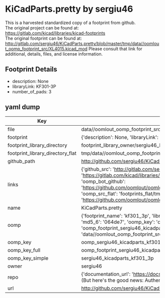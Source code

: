 # KiCadParts.pretty by sergiu46  
This is a harvested standardized copy of a footprint from github.  
The original project can be found at:  
https://gitlab.com/kicad/libraries/kicad-footprints  
The original footprint can be found at:
http://gitlab.com/sergiu46/KiCadParts.pretty/blob/master/tmp/data//oomlout_oomp_footprint_src/XL4015.kicad_mod
Please consult that link for additional, details, files, and license information.  
## Footprint Details
* description: None  
* libraryLink: KF301-3P  
* number_of_pads: 3  
## yaml dump  
| Key | Value |  
| --- | --- |  
| file | data//oomlout_oomp_footprint_src/KiCadParts.pretty/KF301-3P.kicad_mod |  
| footprint | {'description': None, 'libraryLink': 'KF301-3P', 'number_of_pads': 3} |  
| footprint_library_directory | footprint_library_owner/sergiu46_KiCadParts.pretty |  
| footprint_library_directory_flat | tmp/data//oomlout_oomp_footprint_src/footprints_flat/sergiu46_kicadparts_kf301_3p/working |  
| github_path | http://github.com/sergiu46/KiCadParts.pretty/blob/master/tmp/data//oomlout_oomp_footprint_src/KF301-3P.kicad_mod |  
| links | {'github_src': 'http://gitlab.com/sergiu46/KiCadParts.pretty/blob/master/tmp/data//oomlout_oomp_footprint_src/XL4015.kicad_mod', 'github_src_repo': 'https://gitlab.com/kicad/libraries/kicad-footprints', 'oomp_bot': 'tmp/data//oomlout_oomp_footprint_src/footprints/sergiu46_kicadparts_kf301_3p/working', 'oomp_bot_github': 'https://github.com/oomlout/oomlout_oomp_footprint_bot/tree/main/tmp/data//oomlout_oomp_footprint_src/footprints/sergiu46_kicadparts_kf301_3p/working', 'oomp_src_flat': 'footprints_flat/tmp/data//oomlout_oomp_footprint_src/footprints_flat/sergiu46_kicadparts_kf301_3p/working', 'oomp_src_flat_github': 'https://github.com/oomlout/oomlout_oomp_footprint_src/tree/main/tmp/data//oomlout_oomp_footprint_src/footprints_flat/sergiu46_kicadparts_kf301_3p/working'} |  
| name | KiCadParts.pretty |  
| oomp | {'footprint_name': 'kf301_3p', 'library_name': 'kicadparts', 'md5': '064de73510348ca2a080d1275ea07948', 'md5_10': '064de73510', 'md5_5': '064de', 'md5_6': '064de7', 'oomp_key': 'oomp_sergiu46_kicadparts_kf301_3p', 'oomp_key_extra': 'oomp_footprint_sergiu46_kicadparts_kf301_3p', 'oomp_key_full': 'oomp_footprint_sergiu46_kicadparts_kf301_3p_064de7', 'oomp_key_simple': 'sergiu46_kicadparts_kf301_3p', 'original_filename': 'data//oomlout_oomp_footprint_src/KiCadParts.pretty/KF301-3P.kicad_mod', 'owner_name': 'sergiu46'} |  
| oomp_key | oomp_sergiu46_kicadparts_kf301_3p |  
| oomp_key_full | oomp_footprint_sergiu46_kicadparts_kf301_3p |  
| oomp_key_simple | sergiu46_kicadparts_kf301_3p |  
| owner | sergiu46 |  
| repo | {'documentation_url': 'https://docs.github.com/rest/overview/resources-in-the-rest-api#rate-limiting', 'message': "API rate limit exceeded for 84.66.142.224. (But here's the good news: Authenticated requests get a higher rate limit. Check out the documentation for more details.)"} |  
| url | http://github.com/sergiu46/KiCadParts.pretty |  

